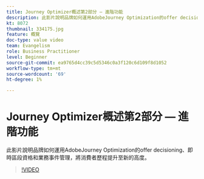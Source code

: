 ```yaml
---
title: Journey Optimizer概述第2部分 — 進階功能
description: 此影片說明品牌如何運用AdobeJourney Optimization的offer decisioning、即時區段資格和業務事件管理，將消費者歷程提升至新的高度。
kt: 8072
thumbnail: 334175.jpg
feature: 概覽
doc-type: value video
team: Evangelism
role: Business Practitioner
level: Beginner
source-git-commit: ea9765d4cc39c5d5346c0a3f120c6d109f8d1052
workflow-type: tm+mt
source-wordcount: '69'
ht-degree: 1%

---
```



# Journey Optimizer概述第2部分 — 進階功能

此影片說明品牌如何運用AdobeJourney Optimization的offer decisioning、即時區段資格和業務事件管理，將消費者歷程提升至新的高度。

>[!VIDEO](https://video.tv.adobe.com/v/334175?quality=12)
